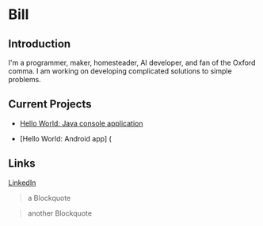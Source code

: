 # Bill

## Introduction

I'm a programmer, maker, homesteader, AI developer, and fan of the Oxford comma. I am working on developing complicated solutions to simple problems.  

## Current Projects

* [Hello World: Java console application](https://github.com/BillTheMaker/android-hello-world-billthemaker)

* [Hello World: Android app] (

## Links

[LinkedIn](https://www.linkedin.com/in/william-holcombe-15559a183/)

> a Blockquote

> 

> another Blockquote